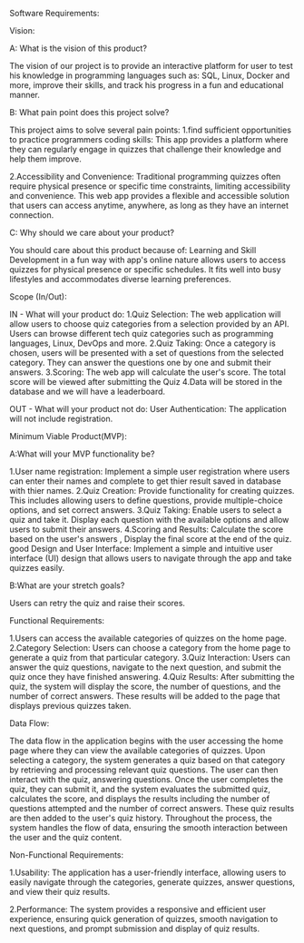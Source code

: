 Software Requirements:


Vision: 

A: What is the vision of this product?

The vision of our project is to provide an interactive platform
for user to test his knowledge in programming languages such as: SQL, Linux, Docker and more, improve their skills, and track his progress in a fun and educational manner.

B: What pain point does this project solve?

This project aims to solve several pain points:
1.find sufficient opportunities to practice programmers coding skills: This app provides a platform where they can regularly engage in quizzes that challenge their knowledge and help them improve.
 
2.Accessibility and Convenience: 
Traditional programming quizzes often require physical presence or specific time constraints, limiting accessibility and convenience. This web app provides a flexible and accessible solution that users can access anytime, anywhere, as long as they have an internet connection.


C: Why should we care about your product?

You should care about this product because of:
Learning and Skill Development in a fun way with app's online nature allows users to access quizzes for physical presence or specific schedules. It fits well into busy lifestyles and accommodates diverse learning preferences.


Scope (In/Out):

IN - What will your product do:
1.Quiz Selection: The web application will allow users to choose quiz categories from a selection provided by an API. Users can browse different tech quiz categories such as programming languages, Linux, DevOps and more.
2.Quiz Taking: Once a category is chosen, users will be presented with a set of questions from the selected category. They can answer the questions one by one and submit their answers.
3.Scoring: The web app will calculate the user's score. The total score will be viewed after submitting the Quiz
4.Data will be stored in the database and we will have a leaderboard.

OUT - What will your product not do:
User Authentication: The application will not include registration.


Minimum Viable Product(MVP):

A:What will your MVP functionality be?

1.User name  registration: Implement a simple user registration  where users can enter their names and complete to get thier result saved in database with thier names.
2.Quiz Creation: Provide functionality for creating quizzes. This includes allowing users to define questions, provide multiple-choice options, and set correct answers.
3.Quiz Taking: Enable users to select a quiz and take it. Display each question with the available options and allow users to submit their answers.
4.Scoring and Results: Calculate the score based on the user's answers , Display the final score at the end of the quiz.
good Design and User Interface: Implement a simple and intuitive user interface (UI) design that allows users to navigate through the app and take quizzes easily.


B:What are your stretch goals?

Users can retry the quiz and raise their scores.


Functional Requirements:

1.Users can access the available categories of quizzes on the home page.
2.Category Selection: Users can choose a category from the home page to generate a quiz from that particular category.
3.Quiz Interaction: Users can answer the quiz questions, navigate to the next question, and submit the quiz once they have finished answering.
4.Quiz Results: After submitting the quiz, the system will display the score, the number of questions, and the number of correct answers. These results will be added to the page that displays previous quizzes taken.

Data Flow:

The data flow in the application begins with the user accessing the home page where they can view the available categories of quizzes. Upon selecting a category, the system generates a quiz based on that category by retrieving and processing relevant quiz questions. The user can then interact with the quiz, answering questions. Once the user completes the quiz, they can submit it, and the system evaluates the submitted quiz, calculates the score, and displays the results including the number of questions attempted and the number of correct answers. These quiz results are then added to the user's quiz history. Throughout the process, the system handles the flow of data, ensuring the smooth interaction between the user and the quiz content.


Non-Functional Requirements:

1.Usability: The application has a user-friendly interface, allowing users to easily navigate through the categories, generate quizzes, answer questions, and view their quiz results.

2.Performance: The system provides a responsive and efficient user experience, ensuring quick generation of quizzes, smooth navigation to next questions, and prompt submission and display of quiz results.



